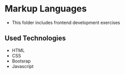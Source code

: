 # Markup Languages
- This folder includes frontend development exercises 
## Used Technologies
- HTML
- CSS
- Bootsrap
- Javascript

